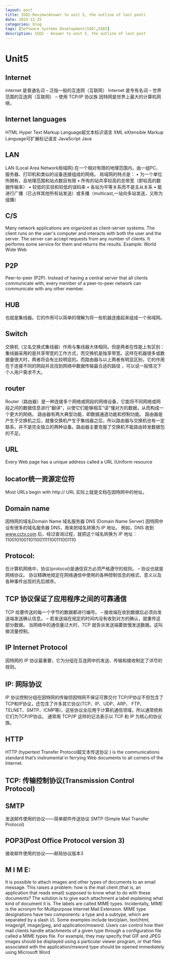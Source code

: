 ```yaml
---
layout: post
title: SSD2-Review(Answer to unit 5, the outline of last post)
date: 2015-12-25
categories: blog
tags: [Software Systems Development(SSD),SSD2]
description: SSD2 - Answer to unit 5, the outline of last post
---
```



# Unit5

## Internet
internet 是普通名词
–	泛指一般的互连网（互联网）
Internet 是专有名词
–	世界范围的互连网（互联网）
–	使用 TCP/IP 协议族
因特网是世界上最大的计算机网络，


## Internet languages
HTML Hyper Text Markup Language超文本标识语言
XML eXtensible Markup Language可扩展标记语言
JavaScript 
Java 

## LAN
LAN (Local Area Network局域网):在一个相对有限的地理范围内，由一组PC、服务器、打印机和类似的设备连接组成的网络。
局域网的特点是：
•	为一个单位所拥有，且地理范围和站点数目有限
•	所有的站共享较高的总带宽（即较高的数据传输率）
•	较低的实验和较低的误码率
•	各站为平等关系而不是主从关系
•	能进行广播（已占祥其他所有站发送）或多播（multicast,一站向多站发送，又称为组播）

## C/S
Many network applications are organized as client-server systems. The client runs on the user's computer and interacts with both the user and the server. 
The server can accept requests from any number of clients. It performs some service for them and returns the results. 
Example: World Wide Web
 

## P2P
Peer-to-peer (P2P). Instead of having a central server that all clients communicate with, every member of a peer-to-peer network can communicate with any other member. 
## HUB
也就是集线器。它的作用可以简单的理解为将一些机器连接起来组成一个局域网。
##  Switch
交换机（又名交换式集线器）作用与集线器大体相同。但是两者在性能上有区别：集线器采用的是共享带宽的工作方式，而交换机是独享带宽。这样在机器很多或数据量很大时，两者将会有比较明显的。而路由器与以上两者有明显区别，它的作用在于连接不同的网段并且找到网络中数据传输最合适的路径 ，可以说一般情况下个人用户需求不大。
## router
Router（路由器）是一种连接多个网络或网段的网络设备，它能将不同网络或网段之间的数据信息进行“翻译”，以使它们能够相互“读”懂对方的数据，从而构成一个更大的网络。 
路由器有两大典型功能，即数据通道功能和控制功能。 
路由器是产生于交换机之后，就像交换机产生于集线器之后，所以路由器与交换机也有一定联系，并不是完全独立的两种设备。路由器主要克服了交换机不能路由转发数据包的不足。

## URL
Every Web page has a unique address called a URL (Uniform resource 
## locator统一资源定位符
Most URLs begin with http://
URL 实际上就是文档在因特网中的地址。

## Domain name
因特网的域名Domain Name
域名服务器 DNS (Domain Name Server)
因特网中设有很多的域名服务器 DNS，用来把域名转换为 IP 地址。
例如，DNS 收到 www.cctv.com 后，经过查询过程，就把这个域名转换为 IP 地址：
       11001010011011001111100111001110


## Protocol:
在计算机网络中，协议(protocol)是通信双方必须严格遵守的规则。
–	协议也就是网络协议。
协议精确地规定在网络通信中使用的各种控制信息的格式、意义以及各种事件出现的先后顺序。


## TCP 协议保证了应用程序之间的可靠通信
TCP 给要传送的每一个字节的数据都进行编号。
–	接收端在收到数据后必须向发送端发送确认信息。
–	若发送端在规定的时间内没有收到对方的确认，就重传这部分数据。
当网络中的通信量过大时，TCP 就告诉发送端要放慢发送数据。这叫做流量控制。


## IP Internet Protocol 
因特网的 IP 协议最重要，它为分组在互连网中的发送、传输和接收制定了详尽的规则。
## IP: 网际协议
IP 协议控制分组在因特网的传输但因特网不保证可靠交付
TCP/IP协议不但包含了TCP和IP协议，还包含了许多其它协议(TCP、IP、UDP、ARP、 FTP、TELNET、SMTP、ICMP等)，这些协议全应用于计算机通信领域，所以通常统称它们为TCP/IP协议。
通常用 TCP/IP 这样的记法表示以 TCP 和 IP 为核心的协议族。


## HTTP
HTTP (hypertext Transfer Protocol超文本传送协议 ) is the communications standard that’s instrumental in ferrying Web documents to all corners of the Internet.


## TCP: 传输控制协议(Transmission Control Protocol)

## SMTP 
   发送邮件使用的协议——简单邮件传送协议
SMTP (Simple Mail Transfer Protocol)

## POP3(Post Office Protocol version 3)
接收邮件使用的协议——邮局协议版本3
## M I M E:

It is possible to attach images and other types of documents to an email message.
This raises a problem: how is the mail client (that is, an application that reads
email) supposed to know what to do with these documents? The solution is to give
each attachment a label explaining what kind of document it is. The labels are
called MIME types. Incidentally, MIME is the acronym for Multipurpose Internet
Mail Extension.
MIME type designations have two components: a type and a subtype, which are
separated by a slash (/). Some examples include text/plain, text/html, image/gif,
image/jpeg, and application/msword. Users can control how their mail clients
handle attachments of a given type through a configuration file called a MIME
types file. For example, they may specify that GIF and JPEG images should be
displayed using a particular viewer program, or that files associated with the
application/msword type should be opened immediately using Microsoft Word


